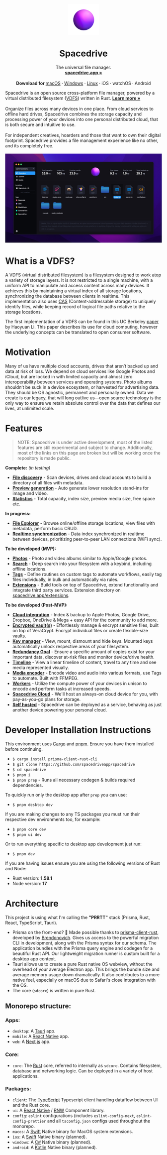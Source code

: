 <p align="center">
  <a href="#">
    
  </a>
  <p align="center">
   <img width="100" height="100" src="https://raw.githubusercontent.com/spacedriveapp/.github/main/profile/spacedrive_logo.png" alt="Logo">
  </p>
  <h1 align="center"><b>Spacedrive</b></h1>
  <p align="center">
   The universal file manager.
    <br />
    <a href="https://spacedrive.co"><strong>spacedrive.app »</strong></a>
    <br />
    <br />
    <b>Download for </b>
    <a href="">macOS</a>
    ·
    <a href="">Windows</a>
    ·
    <a href="">Linux</a>
    ·
    iOS
    ·
    watchOS
    ·
    Android

  </p>
</p>
Spacedrive is an open source cross-platform file manager, powered by a virtual distributed filesystem (<a href="#what-is-a-vdfs">VDFS</a>) written in Rust. <a href="https://spacedrive.app"><strong>Learn more »</strong></a>
<br/>
<br/>
Organize files across many devices in one place. From cloud services to offline hard drives, Spacedrive combines the storage capacity and processing power of your devices into one personal distributed cloud, that is both secure and intuitive to use. 
<br />
<br />
For independent creatives, hoarders and those that want to own their digital footprint. Spacedrive provides a file management experience like no other, and its completely free.
<br />
<br />
<img src="https://raw.githubusercontent.com/spacedriveapp/.github/main/profile/spacedrive_screenshot.jpg" alt="Logo">

# What is a VDFS?
A VDFS (virtual distributed filesystem) is a filesystem designed to work atop a variety of storage layers. It is not restricted to a single machine, with a uniform API to manipulate and access content across many devices. It achieves this by maintaining a virtual index of all storage locations, synchronizing the database between clients in realtime. This implementation also uses [CAS](https://en.wikipedia.org/wiki/Content-addressable_storage) (Content-addressable storage) to uniquely identify files, while keeping record of logical file paths relative to the storage locations. 

The first implementation of a VDFS can be found in this UC Berkeley [paper](https://www2.eecs.berkeley.edu/Pubs/TechRpts/2018/EECS-2018-29.pdf) by Haoyuan Li. This paper describes its use for cloud computing, however the underlying concepts can be translated to open consumer software. 

# Motivation
Many of us have multiple cloud accounts, drives that aren’t backed up and data at risk of loss. We depend on cloud services like Google Photos and iCloud, but are locked in with limited capacity and almost zero interoperability between services and operating systems. Photo albums shouldn’t be suck in a device ecosystem, or harvested for advertising data. They should be OS agnostic, permanent and personally owned. Data we create is our legacy, that will long outlive us—open source technology is the only way to ensure we retain absolute control over the data that defines our lives, at unlimited scale.


# Features
> NOTE: Spacedrive is under active development, most of the listed features are still experimental and subject to change. Additionally, most of the links on this page are broken but will be working once the repository is made public. 

**Complete:** *(in testing)*
- **[File discovery](#)** - Scan devices, drives and cloud accounts to build a directory of all files with metadata.
- **[Preview generation](#)** - Auto generate lower resolution stand-ins for image and video.
- **[Statistics](#)** - Total capacity, index size, preview media size, free space etc.
  
**In progress:**
- **[File Explorer](#)** - Browse online/offline storage locations, view files with metadata, perform basic CRUD. 
- **[Realtime synchronization](#)** - Data index synchronized in realtime between devices, prioritizing peer-to-peer LAN connections (WiFi sync).
  
**To be developed (MVP):**
- **[Photos](#)** - Photo and video albums similar to Apple/Google photos.
- **[Search](#)** - Deep search into your filesystem with a keybind, including offline locations.
- **[Tags](#)** - Define routines on custom tags to automate workflows, easily tag files individually, in bulk and automatically via rules.
- **[Extensions](#)** - Build tools on top of Spacedrive, extend functionality and integrate third party services. Extension directory on [spacedrive.app/extensions](#).
  
**To be developed (Post-MVP):**  
- **[Cloud integration](#)** - Index & backup to Apple Photos, Google Drive, Dropbox, OneDrive & Mega + easy API for the community to add more.
- **[Encrypted vault(s)](#)** - Effortlessly manage & encrypt sensitive files, built on top of VeraCrypt. Encrypt individual files or create flexible-size vaults.
- **[Key manager](#)** - View, mount, dismount and hide keys. Mounted keys automatically unlock respective areas of your filesystem.
- **[Redundancy Goal](#)** - Ensure a specific amount of copies exist for your important data, discover at-risk files and monitor device/drive health.
- **[Timeline](#)** - View a linear timeline of content, travel to any time and see media represented visually.
- **[Media encoder](#)** - Encode video and audio into various formats, use Tags to automate. Built with FFMPEG.
- **[Workers](#)** - Utilize the compute power of your devices in unison to encode and perform tasks at increased speeds.
- **[Spacedrive Cloud](#)** - We'll host an always-on cloud device for you, with pay-as-you-go plans for storage.
- **[Self hosted](#)** - Spacedrive can be deployed as a service, behaving as just another device powering your personal cloud.

# Developer Installation Instructions
This environment uses [Cargo](https://doc.rust-lang.org/cargo/getting-started/installation.html) and [pnpm](https://pnpm.io/installation). Ensure you have them installed before continuing.

- `$ cargo install prisma-client-rust-cli`
- `$ git clone https://github.com/spacedriveapp/spacedrive`
- `$ cd spacedrive`
- `$ pnpm i`
- `$ pnpm prep` - Runs all necessary codegen & builds required dependencies.

To quickly run only the desktop app after `prep` you can use:
- `$ pnpm desktop dev`

If you are making changes to any TS packages you must run their respective dev environments too, for example: 
- `$ pnpm core dev`
- `$ pnpm ui dev`
  
Or to run everything specific to desktop app development just run:
- `$ pnpm dev`

If you are having issues ensure you are using the following versions of Rust and Node:
- Rust version: **1.58.1**
- Node version: **17**

# Architecture
This project is using what I'm calling the **"PRRTT"** stack (Prisma, Rust, React, TypeScript, Tauri). 
- Prisma on the front-end? 🤯 Made possible thanks to [prisma-client-rust](), developed by [Brendonovich](). Gives us access to the powerful migration CLI in development, along with the Prisma syntax for our schema. The application bundles with the Prisma query engine and codegen for a beautiful Rust API. Our lightweight migration runner is custom built for a desktop app context.
- Tauri allows us to create a pure Rust native OS webview, without the overhead of your average Electron app. This brings the bundle size and average memory usage down dramatically. It also contributes to a more native feel, especially on macOS due to Safari's close integration with the OS. 
- The core (`sdcore`) is written in pure Rust.

## Monorepo structure: 

### Apps:
- `desktop`: A [Tauri](https://nextjs.org) app.
- `mobile`: A [React Native](https://nextjs.org) app.
- `web`: A [Next.js](https://nextjs.org) app.

### Core:
- `core`: The [Rust]() core, referred to internally as `sdcore`. Contains filesystem, database and networking logic. Can be deployed in a variety of host applications.

### Packages:
- `client`: The [TypeScript]() Typescript client handling dataflow between UI and the Rust core.
- `ui`: A [React Native]() / [RNW]() Component library.
- `config`: `eslint` configurations (includes `eslint-config-next`, `eslint-config-prettier` and all `tsconfig.json` configs used throughout the monorepo.
- `macos`: A [Swift]() Native binary for MacOS system extensions.
- `ios`: A [Swift]() Native binary (planned).
- `windows`: A [C#]() Native binary (planned).
- `android`: A [Kotlin]() Native binary (planned).